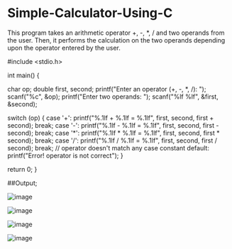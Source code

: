 # Simple-Calculator-Using-C

This program takes an arithmetic operator +, -, *, / and two operands from the user. Then, it performs the calculation on the two operands depending upon the operator entered by the user.



#include <stdio.h>

int main() {

  char op;
  double first, second;
  printf("Enter an operator (+, -, *, /): ");
  scanf("%c", &op);
  printf("Enter two operands: ");
  scanf("%lf %lf", &first, &second);

  switch (op) {
    case '+':
      printf("%.1lf + %.1lf = %.1lf", first, second, first + second);
      break;
    case '-':
      printf("%.1lf - %.1lf = %.1lf", first, second, first - second);
      break;
    case '*':
      printf("%.1lf * %.1lf = %.1lf", first, second, first * second);
      break;
    case '/':
      printf("%.1lf / %.1lf = %.1lf", first, second, first / second);
      break;
    // operator doesn't match any case constant
    default:
      printf("Error! operator is not correct");
  }

  return 0;
}






##Output;

![image](https://user-images.githubusercontent.com/91024452/166139368-33605b22-fc40-47bd-bcf4-95acf0db5b79.png)

![image](https://user-images.githubusercontent.com/91024452/166139391-76fc3ebf-d0a5-400c-ba6d-d456ff15a8d1.png)

![image](https://user-images.githubusercontent.com/91024452/166139351-5a27a28f-f893-4ebf-b1a4-0df7a4886a1d.png)

![image](https://user-images.githubusercontent.com/91024452/166139412-dcf117ab-cb7b-4eb5-b9fd-f97b12572437.png)




